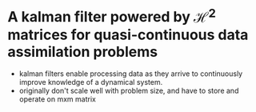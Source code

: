 # A kalman filter powered by $\mathcal{H}^2$ matrices for quasi-continuous data assimilation problems

- kalman filters enable processing data as they arrive to continuously improve knowledge of a dynamical system.
- originally don't scale well with problem size, and have to store and operate on mxm matrix
